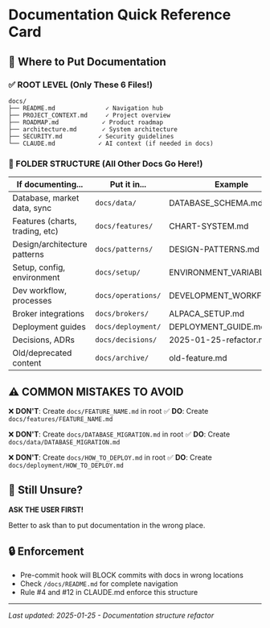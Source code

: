 # Documentation Quick Reference Card

## 📍 Where to Put Documentation

### ✅ ROOT LEVEL (Only These 6 Files!)
```
docs/
├── README.md              ✓ Navigation hub
├── PROJECT_CONTEXT.md     ✓ Project overview
├── ROADMAP.md            ✓ Product roadmap
├── architecture.md       ✓ System architecture
├── SECURITY.md          ✓ Security guidelines
└── CLAUDE.md            ✓ AI context (if needed in docs)
```

### 📁 FOLDER STRUCTURE (All Other Docs Go Here!)

| If documenting... | Put it in... | Example |
|------------------|--------------|---------|
| Database, market data, sync | `docs/data/` | DATABASE_SCHEMA.md |
| Features (charts, trading, etc) | `docs/features/` | CHART-SYSTEM.md |
| Design/architecture patterns | `docs/patterns/` | DESIGN-PATTERNS.md |
| Setup, config, environment | `docs/setup/` | ENVIRONMENT_VARIABLES.md |
| Dev workflow, processes | `docs/operations/` | DEVELOPMENT_WORKFLOW.md |
| Broker integrations | `docs/brokers/` | ALPACA_SETUP.md |
| Deployment guides | `docs/deployment/` | DEPLOYMENT_GUIDE.md |
| Decisions, ADRs | `docs/decisions/` | 2025-01-25-refactor.md |
| Old/deprecated content | `docs/archive/` | old-feature.md |

## ⚠️ COMMON MISTAKES TO AVOID

❌ **DON'T**: Create `docs/FEATURE_NAME.md` in root
✅ **DO**: Create `docs/features/FEATURE_NAME.md`

❌ **DON'T**: Create `docs/DATABASE_MIGRATION.md` in root
✅ **DO**: Create `docs/data/DATABASE_MIGRATION.md`

❌ **DON'T**: Create `docs/HOW_TO_DEPLOY.md` in root
✅ **DO**: Create `docs/deployment/HOW_TO_DEPLOY.md`

## 🤔 Still Unsure?

**ASK THE USER FIRST!**

Better to ask than to put documentation in the wrong place.

## 🔒 Enforcement

- Pre-commit hook will BLOCK commits with docs in wrong locations
- Check `/docs/README.md` for complete navigation
- Rule #4 and #12 in CLAUDE.md enforce this structure

---
*Last updated: 2025-01-25 - Documentation structure refactor*